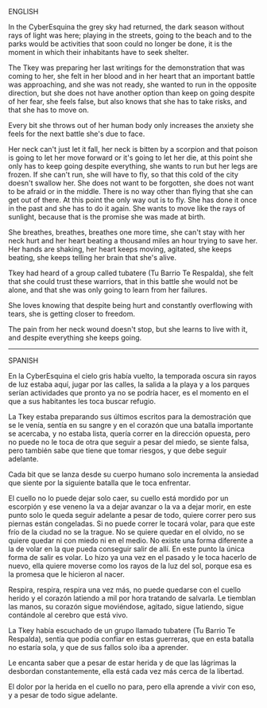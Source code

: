 ENGLISH

In the CyberEsquina the grey sky had returned, the dark season without rays of light was here; playing in the streets, going to the beach and to the parks would be activities that soon could no longer be done, it is the moment in which their inhabitants have to seek shelter.

The Tkey was preparing her last writings for the demonstration that was coming to her, she felt in her blood and in her heart that an important battle was approaching, and she was not ready, she wanted to run in the opposite direction, but she does not have another option than keep on going despite of her fear, she feels false, but also knows that she has to take risks, and that she has to move on.

Every bit she throws out of her human body only increases the anxiety she feels for the next battle she's due to face.

Her neck can't just let it fall, her neck is bitten by a scorpion and that poison is going to let her move forward or it's going to let her die, at this point she only has to keep going despite everything, she wants to run but her legs are frozen. If she can't run, she will have to fly, so that this cold of the city doesn't swallow her. She does not want to be forgotten, she does not want to be afraid or in the middle. There is no way other than flying that she can get out of there. At this point the only way out is to fly. She has done it once in the past and she has to do it again. She wants to move like the rays of sunlight, because that is the promise she was made at birth.

She breathes, breathes, breathes one more time, she can't stay with her neck hurt and her heart beating a thousand miles an hour trying to save her. Her hands are shaking, her heart keeps moving, agitated, she keeps beating, she keeps telling her brain that she's alive.

Tkey had heard of a group called tubatere (Tu Barrio Te Respalda), she felt that she could trust these warriors, that in this battle she would not be alone, and that she was only going to learn from her failures.

She loves knowing that despite being hurt and constantly overflowing with tears, she is getting closer to freedom.

The pain from her neck wound doesn't stop, but she learns to live with it, and despite everything she keeps going.

-----------------------------------------

SPANISH

En la CyberEsquina el cielo gris había vuelto, la temporada oscura sin rayos de luz estaba aquí, jugar por las calles, la salida a la playa y a los parques serían actividades que pronto ya no se podría hacer, es el momento en el que a sus habitantes les toca buscar refugio.

La Tkey estaba preparando sus últimos escritos para la demostración que se le venía, sentía en su sangre y en el corazón que una batalla importante se acercaba, y no estaba lista, quería correr en la dirección opuesta, pero no puede no le toca de otra que seguir a pesar del miedo, se siente falsa, pero también sabe que tiene que tomar riesgos, y que debe seguir adelante.

Cada bit que se lanza desde su cuerpo humano solo incrementa la ansiedad que siente por la siguiente batalla que le toca enfrentar.

El cuello no lo puede dejar solo caer, su cuello está mordido por un escorpión y ese veneno la va a dejar avanzar o la va a dejar morir, en este punto solo le queda seguir adelante a pesar de todo, quiere correr pero sus piernas están congeladas. Si no puede correr le tocará volar, para que este frío de la ciudad no se la trague. No se quiere quedar en el olvido, no se quiere quedar ni con miedo ni en el medio. No existe una forma diferente a la de volar en la que pueda conseguir salir de allí. En este punto la única forma de salir es volar. Lo hizo ya una vez en el pasado y le toca hacerlo de nuevo, ella quiere moverse como los rayos de la luz del sol, porque esa es la promesa que le hicieron al nacer. 

Respira, respira, respira una vez más, no puede quedarse con el cuello herido y el corazón latiendo a mil por hora tratando de salvarla. Le tiemblan las manos, su corazón sigue moviéndose, agitado, sigue latiendo, sigue contándole al cerebro que está vivo.

La Tkey había escuchado de un grupo llamado tubatere (Tu Barrio Te Respalda), sentía que podía confiar en estas guerreras, que en esta batalla no estaría sola, y que de sus fallos solo iba a aprender.

Le encanta saber que a pesar de estar herida y de que las lágrimas la desbordan constantemente, ella está cada vez más cerca de la libertad.

El dolor por la herida en el cuello no para, pero ella aprende a vivir con eso, y a pesar de todo sigue adelante.
